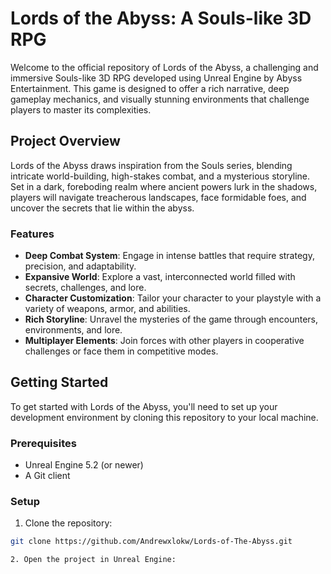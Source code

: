 # Lords of the Abyss: A Souls-like 3D RPG

Welcome to the official repository of Lords of the Abyss, a challenging and immersive Souls-like 3D RPG developed using Unreal Engine by Abyss Entertainment. This game is designed to offer a rich narrative, deep gameplay mechanics, and visually stunning environments that challenge players to master its complexities.

## Project Overview

Lords of the Abyss draws inspiration from the Souls series, blending intricate world-building, high-stakes combat, and a mysterious storyline. Set in a dark, foreboding realm where ancient powers lurk in the shadows, players will navigate treacherous landscapes, face formidable foes, and uncover the secrets that lie within the abyss.

### Features

- **Deep Combat System**: Engage in intense battles that require strategy, precision, and adaptability.
- **Expansive World**: Explore a vast, interconnected world filled with secrets, challenges, and lore.
- **Character Customization**: Tailor your character to your playstyle with a variety of weapons, armor, and abilities.
- **Rich Storyline**: Unravel the mysteries of the game through encounters, environments, and lore.
- **Multiplayer Elements**: Join forces with other players in cooperative challenges or face them in competitive modes.

## Getting Started

To get started with Lords of the Abyss, you'll need to set up your development environment by cloning this repository to your local machine.

### Prerequisites

- Unreal Engine 5.2 (or newer)
- A Git client

### Setup

1. Clone the repository:

```bash
git clone https://github.com/Andrewxlokw/Lords-of-The-Abyss.git

2. Open the project in Unreal Engine:


